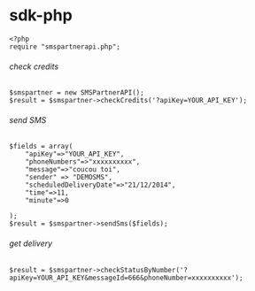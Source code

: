 # sdk-php

```
<?php
require "smspartnerapi.php";
```


###### check credits
```
$smspartner = new SMSPartnerAPI();
$result = $smspartner->checkCredits('?apiKey=YOUR_API_KEY');
```

###### send SMS
```
$fields = array(
    "apiKey"=>"YOUR_API_KEY",
    "phoneNumbers"=>"xxxxxxxxxx",
    "message"=>"coucou toi",
    "sender" => "DEMOSMS",
    "scheduledDeliveryDate"=>"21/12/2014",
    "time"=>11,
    "minute"=>0

);
$result = $smspartner->sendSms($fields);
```

###### get delivery
```
$result = $smspartner->checkStatusByNumber('?apiKey=YOUR_API_KEY&messageId=666&phoneNumber=xxxxxxxxxx');
```